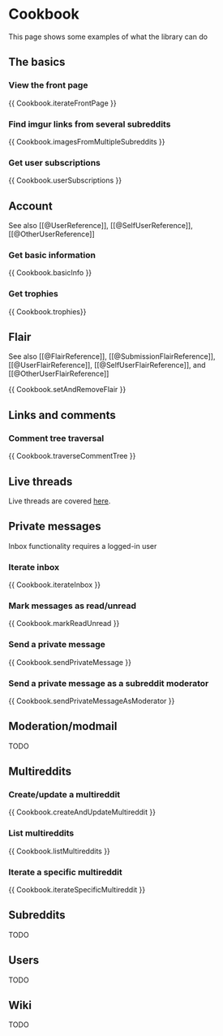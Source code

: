 # Cookbook

This page shows some examples of what the library can do

## The basics

### View the front page

{{ Cookbook.iterateFrontPage }}

### Find imgur links from several subreddits

{{ Cookbook.imagesFromMultipleSubreddits }}

### Get user subscriptions

{{ Cookbook.userSubscriptions }}

## Account

See also [[@UserReference]], [[@SelfUserReference]], [[@OtherUserReference]]

### Get basic information

{{ Cookbook.basicInfo }}

### Get trophies

{{ Cookbook.trophies}}

## Flair

See also [[@FlairReference]], [[@SubmissionFlairReference]], [[@UserFlairReference]], [[@SelfUserFlairReference]], and [[@OtherUserFlairReference]]

{{ Cookbook.setAndRemoveFlair }}

## Links and comments

### Comment tree traversal

{{ Cookbook.traverseCommentTree }}

## Live threads

Live threads are covered [here](live_threads.md).

## Private messages

Inbox functionality requires a logged-in user

### Iterate inbox

{{ Cookbook.iterateInbox }}

### Mark messages as read/unread

{{ Cookbook.markReadUnread }}

### Send a private message

{{ Cookbook.sendPrivateMessage }}

### Send a private message as a subreddit moderator

{{ Cookbook.sendPrivateMessageAsModerator }}

## Moderation/modmail

TODO

## Multireddits

### Create/update a multireddit

{{ Cookbook.createAndUpdateMultireddit }}

### List multireddits

{{ Cookbook.listMultireddits }}

### Iterate a specific multireddit

{{ Cookbook.iterateSpecificMultireddit }}

## Subreddits

TODO

## Users

TODO

## Wiki

TODO
